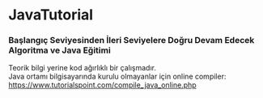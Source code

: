 # JavaTutorial
### Başlangıç Seviyesinden İleri Seviyelere Doğru Devam Edecek Algoritma ve Java Eğitimi

Teorik bilgi yerine kod ağırlıklı bir çalışmadır.<br/>
Java ortamı bilgisayarında kurulu olmayanlar için online compiler: https://www.tutorialspoint.com/compile_java_online.php

